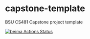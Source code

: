 # capstone-template
BSU CS481 Capstone project template

[![beima Actions Status](https://github.com/cs481-ekh/s22-beima/actions/workflows/beima.yml/badge.svg)](https://github.com/cs481-ekh/s22-beima/actions)

